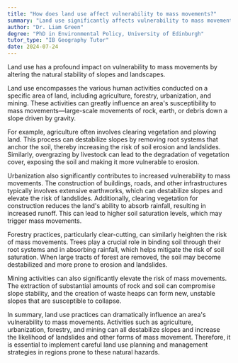 ```yaml
---
title: "How does land use affect vulnerability to mass movements?"
summary: "Land use significantly affects vulnerability to mass movements by altering the natural stability of slopes and landscapes."
author: "Dr. Liam Green"
degree: "PhD in Environmental Policy, University of Edinburgh"
tutor_type: "IB Geography Tutor"
date: 2024-07-24
---
```


Land use has a profound impact on vulnerability to mass movements by altering the natural stability of slopes and landscapes.

Land use encompasses the various human activities conducted on a specific area of land, including agriculture, forestry, urbanization, and mining. These activities can greatly influence an area's susceptibility to mass movements—large-scale movements of rock, earth, or debris down a slope driven by gravity.

For example, agriculture often involves clearing vegetation and plowing land. This process can destabilize slopes by removing root systems that anchor the soil, thereby increasing the risk of soil erosion and landslides. Similarly, overgrazing by livestock can lead to the degradation of vegetation cover, exposing the soil and making it more vulnerable to erosion.

Urbanization also significantly contributes to increased vulnerability to mass movements. The construction of buildings, roads, and other infrastructures typically involves extensive earthworks, which can destabilize slopes and elevate the risk of landslides. Additionally, clearing vegetation for construction reduces the land's ability to absorb rainfall, resulting in increased runoff. This can lead to higher soil saturation levels, which may trigger mass movements.

Forestry practices, particularly clear-cutting, can similarly heighten the risk of mass movements. Trees play a crucial role in binding soil through their root systems and in absorbing rainfall, which helps mitigate the risk of soil saturation. When large tracts of forest are removed, the soil may become destabilized and more prone to erosion and landslides.

Mining activities can also significantly elevate the risk of mass movements. The extraction of substantial amounts of rock and soil can compromise slope stability, and the creation of waste heaps can form new, unstable slopes that are susceptible to collapse.

In summary, land use practices can dramatically influence an area's vulnerability to mass movements. Activities such as agriculture, urbanization, forestry, and mining can all destabilize slopes and increase the likelihood of landslides and other forms of mass movement. Therefore, it is essential to implement careful land use planning and management strategies in regions prone to these natural hazards.
    